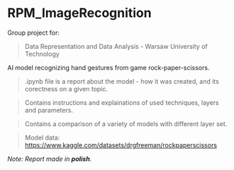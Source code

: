 # RPM_ImageRecognition

Group project for: 
> Data Representation and Data Analysis - Warsaw University of Technology

AI model recognizing hand gestures from game rock-paper-scissors.

> .ipynb file is a report about the model - how it was created, and its corectness on a given topic.

> Contains instructions and explainations of used techniques, layers and parameters.

> Contains a comparison of a variety of models with different layer set.

> Model data: https://www.kaggle.com/datasets/drgfreeman/rockpaperscissors

*Note: Report made in **polish**.*
